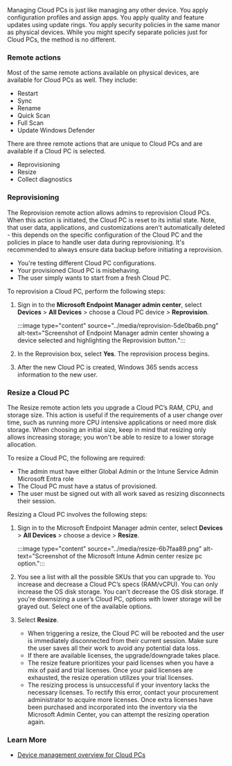 

Managing Cloud PCs is just like managing any other device. You apply configuration profiles and assign apps. You apply quality and feature updates using update rings. You apply security policies in the same manor as physical devices. While you might specify separate policies just for Cloud PCs, the method is no different.

### Remote actions

Most of the same remote actions available on physical devices, are available for Cloud PCs as well. They include:

 -  Restart
 -  Sync
 -  Rename
 -  Quick Scan
 -  Full Scan
 -  Update Windows Defender

There are three remote actions that are unique to Cloud PCs and are available if a Cloud PC is selected.

 -  Reprovisioning
 -  Resize
 -  Collect diagnostics
### Reprovisioning

The Reprovision remote action allows admins to reprovision Cloud PCs. When this action is initiated, the Cloud PC is reset to its initial state. Note, that user data, applications, and customizations aren't automatically deleted - this depends on the specific configuration of the Cloud PC and the policies in place to handle user data during reprovisioning. It's recommended to always ensure data backup before initiating a reprovision.

 -  You're testing different Cloud PC configurations.
 -  Your provisioned Cloud PC is misbehaving.
 -  The user simply wants to start from a fresh Cloud PC.

To reprovision a Cloud PC, perform the following steps:

1.  Sign in to the **Microsoft Endpoint Manager admin center**, select **Devices** > **All Devices** > choose a Cloud PC device > **Reprovision**.
    
    :::image type="content" source="../media/reprovision-5de0ba6b.png" alt-text="Screenshot of Endpoint Manager admin center showing a device selected and highlighting the Reprovision button.":::
    
2.  In the Reprovision box, select **Yes**. The reprovision process begins.

3.  After the new Cloud PC is created, Windows 365 sends access information to the new user.

### Resize a Cloud PC

The Resize remote action lets you upgrade a Cloud PC’s RAM, CPU, and storage size. This action is useful if the requirements of a user change over time, such as running more CPU intensive applications or need more disk storage. When choosing an initial size, keep in mind that resizing only allows increasing storage; you won't be able to resize to a lower storage allocation.

To resize a Cloud PC, the following are required:

 -  The admin must have either Global Admin or the Intune Service Admin Microsoft Entra role
 -  The Cloud PC must have a status of provisioned.
 -  The user must be signed out with all work saved as resizing disconnects their session.

Resizing a Cloud PC involves the following steps:

1.  Sign in to the Microsoft Endpoint Manager admin center, select **Devices** > **All Devices** > choose a device > **Resize**.
    
    :::image type="content" source="../media/resize-6b7faa89.png" alt-text="Screenshot of the Microsoft Intune Admin center resize pc option.":::
    
2.  You see a list with all the possible SKUs that you can upgrade to. You increase and decrease a Cloud PC’s specs (RAM/vCPU). You can only increase the OS disk storage. You can't decrease the OS disk storage. If you're downsizing a user’s Cloud PC, options with lower storage will be grayed out. Select one of the available options.
3.  Select **Resize**. 
    -  When triggering a resize, the Cloud PC will be rebooted and the user is immediately disconnected from their current session. Make sure the user saves all their work to avoid any potential data loss.
    -  If there are available licenses, the upgrade/downgrade takes place.
    -  The resize feature prioritizes your paid licenses when you have a mix of paid and trial licenses. Once your paid licenses are exhausted, the resize operation utilizes your trial licenses.
    -  The resizing process is unsuccessful if your inventory lacks the necessary licenses. To rectify this error, contact your procurement administrator to acquire more licenses. Once extra licenses have been purchased and incorporated into the inventory via the Microsoft Admin Center, you can attempt the resizing operation again.

### Learn More
-  [Device management overview for Cloud PCs](/windows-365/enterprise/device-management-overview?azure-portal=true)
